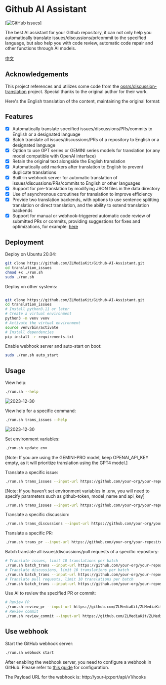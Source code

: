 # Github AI Assistant

[![GitHub issues](https://img.shields.io/github/issues/ZLMediaKit/Github-AI-Assistant)]

The best AI assistant for your Github repository, it can not only help you automatically translate issues/discussions/pr/commit to the specified language, but also help you with code review, automatic code repair and other functions through AI models.

[中文](README_zh.md)

## Acknowledgements
This project references and utilizes some code from the [ossrs/discussion-translation](https://github.com/ossrs/issues-translation) project. Special thanks to the original author for their work.

Here's the English translation of the content, maintaining the original format:

## Features
- [x] Automatically translate specified issues/discussions/PRs/commits to English or a designated language
- [x] Batch translate all issues/discussions/PRs of a repository to English or a designated language
- [x] Option to use GPT series or GEMINI series models for translation (or any model compatible with OpenAI interface)
- [x] Retain the original text alongside the English translation
- [x] Automatically add markers after translation to English to prevent duplicate translations
- [x] Built-in webhook server for automatic translation of issues/discussions/PRs/commits to English or other languages
- [x] Support for pre-translation by modifying JSON files in the data directory
- [x] Use of asynchronous coroutines for translation to improve efficiency
- [x] Provide two translation backends, with options to use sentence splitting translation or direct translation, and the ability to extend translation backends
- [x] Support for manual or webhook-triggered automatic code review of submitted PRs or commits, providing suggestions for fixes and optimizations, for example: [here](https://github.com/ZLMediaKit/translation_issues/commit/b338d03ec3fe0d574d709b653e800871dde249ba#commitcomment-146555343)

## Deployment

Deploy on Ubuntu 20.04:

```bash
git clone https://github.com/ZLMediaKit/Github-AI-Assistant.git
cd translation_issues
chmod +x ./run.sh
sudo ./run.sh
```

Deploy on other systems:

```bash

git clone https://github.com/ZLMediaKit/Github-AI-Assistant.git
cd translation_issues
# Install python3.11 or later
# Create a virtual environment
python3 -m venv venv
# Activate the virtual environment
source venv/bin/activate
# Install dependencies
pip install -r requirements.txt
```

Enable webhook server and auto-start on boot:

```bash
sudo ./run.sh auto_start
```

## Usage

View help:

```bash
./run.sh --help
```
![2023-12-30](https://github.com/ZLMediaKit/Github-AI-Assistant/assets/24582085/282c5183-acb6-4173-881e-1e088b53996c)

View help for a specific command:

```bash
./run.sh trans_issues --help
```
![2023-12-30](https://github.com/ZLMediaKit/Github-AI-Assistant/assets/24582085/839afbc1-fac5-491c-804a-1b5aaf289fcd)

Set environment variables:

```bash
./run.sh update_env
```
[Note: If you are using the GEMINI-PRO model, keep OPENAI_API_KEY empty, as it will prioritize translation using the GPT4 model.]

Translate a specific issue:

```bash
./run.sh trans_issues --input-url https://github.com/your-org/your-repository/issues/1
```

[Note: If you haven't set environment variables in .env, you will need to specify parameters such as github-token, model_name and api_key]
```bash
./run.sh trans_issues --input-url https://github.com/your-org/your-repository/issues/1 --github-token ghp_xxx --model_name gemini/gemini-1.5-flash --api_key xxxx
```

Translate a specific discussion:

```bash
./run.sh trans_discussions --input-url https://github.com/your-org/your-repository/discussions/1

```

Translate a specific PR:

```bash
./run.sh trans_pr --input-url https://github.com/your-org/your-repository/pull/1
```

Batch translate all issues/discussions/pull requests of a specific repository:

```bash
# Translate issues, limit 10 translations per batch
./run.sh batch_trans --input-url https://github.com/your-org/your-repository --query-filter issue --query-limit 10
# Translate discussions, limit 10 translations per batch
./run.sh batch_trans --input-url https://github.com/your-org/your-repository --query-filter discussion --query-limit 10
# Translate pull requests, limit 10 translations per batch
./run.sh batch_trans --input-url https://github.com/your-org/your-repository --query-filter pr --query-limit 10

```

Use AI to review the specified PR or commit:

```bash
# Review PR
./run.sh review_pr --input-url https://github.com/ZLMediaKit/ZLMediaKit/pull/3758
# Review commit
./run.sh review_commit --input-url https://github.com/ZLMediaKit/ZLMediaKit/commit/e322db0a044fec82c66cc4e0b0daaa5e3b75b079
```

## Use webhook

Start the GitHub webhook server:

```bash
./run.sh webhook start
```

After enabling the webhook server, you need to configure a webhook in GitHub. Please refer to [this guide](https://docs.github.com/en/developers/webhooks-and-events/webhooks/creating-webhooks) for configuration.

The Payload URL for the webhook is: http://your-ip:port/api/v1/hooks
